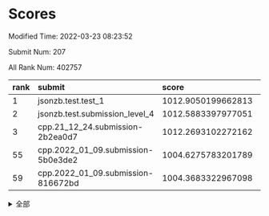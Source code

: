 # Scores

Modified Time: 2022-03-23 08:23:52

Submit Num: 207

All Rank Num: 402757

| rank |               submit               |       score        |       sigma        | pk_num |
| :--- | :--------------------------------- | :----------------- | :----------------- | :----- |
| 1    | jsonzb.test.test_1                 | 1012.9050199662813 | 0.797328478440664  | 7783   |
| 2    | jsonzb.test.submission_level_4     | 1012.5883397977051 | 0.8019095792269371 | 7789   |
| 3    | cpp.21_12_24.submission-2b2ea0d7   | 1012.2693102272162 | 0.7873236612506733 | 7781   |
| 55   | cpp.2022_01_09.submission-5b0e3de2 | 1004.6275783201789 | 0.7179121992253529 | 7789   |
| 59   | cpp.2022_01_09.submission-816672bd | 1004.3683322967098 | 0.7121332880743458 | 7784   |


<details>
<summary>全部</summary>

| rank |                 submit                 |       score        |       sigma        | pk_num |
| :--- | :------------------------------------- | :----------------- | :----------------- | :----- |
| 1    | jsonzb.test.test_1                     | 1012.9050199662813 | 0.797328478440664  | 7783   |
| 2    | jsonzb.test.submission_level_4         | 1012.5883397977051 | 0.8019095792269371 | 7789   |
| 3    | cpp.21_12_24.submission-2b2ea0d7       | 1012.2693102272162 | 0.7873236612506733 | 7781   |
| 4    | gobigger.level_3.submission_level_3_4  | 1011.4335135962167 | 0.7597154557570615 | 7784   |
| 5    | gobigger.level_3.submission_level_3_30 | 1011.2090982339331 | 0.7559009598787869 | 7783   |
| 6    | gobigger.level_3.submission_level_3_29 | 1010.936782961513  | 0.7546418397152936 | 7786   |
| 7    | gobigger.level_3.submission_level_3_36 | 1010.8081862723557 | 0.7501651782995516 | 7781   |
| 8    | gobigger.level_3.submission_level_3_24 | 1010.7744196662551 | 0.767388758742206  | 7785   |
| 9    | gobigger.level_3.submission_level_3_42 | 1010.7458676773828 | 0.7485834793978251 | 7777   |
| 10   | gobigger.level_3.submission_level_3_0  | 1010.6622264502299 | 0.7718501309812432 | 7782   |
| 11   | gobigger.level_3.submission_level_3_5  | 1010.6362867549927 | 0.7700300299949993 | 7784   |
| 12   | gobigger.level_3.submission_level_3_43 | 1010.635111263592  | 0.7802843632165416 | 7787   |
| 13   | gobigger.level_3.submission_level_3_1  | 1010.5507050929651 | 0.7530647913833859 | 7781   |
| 14   | gobigger.level_3.submission_level_3_16 | 1010.5198471077405 | 0.7490728618246034 | 7778   |
| 15   | gobigger.level_3.submission_level_3_32 | 1010.4385731159808 | 0.7583944078981234 | 7777   |
| 16   | gobigger.level_3.submission_level_3_3  | 1010.4351825083071 | 0.7663805515411223 | 7783   |
| 17   | gobigger.level_3.submission_level_3_34 | 1010.371978168493  | 0.7588116212878455 | 7782   |
| 18   | gobigger.level_3.submission_level_3_25 | 1010.3682590674348 | 0.7681202955131649 | 7789   |
| 19   | gobigger.level_3.submission_level_3_45 | 1010.3633632835508 | 0.7549735831209272 | 7781   |
| 20   | gobigger.level_3.submission_level_3_19 | 1010.3484183766459 | 0.7679415488650216 | 7776   |
| 21   | gobigger.level_3.submission_level_3_14 | 1010.3167517412963 | 0.7481535243159547 | 7778   |
| 22   | gobigger.level_3.submission_level_3_37 | 1010.2452726057116 | 0.7820999594281751 | 7785   |
| 23   | gobigger.level_3.submission_level_3_15 | 1010.1953235583611 | 0.7606883231643687 | 7786   |
| 24   | gobigger.level_3.submission_level_3_11 | 1010.1525414035689 | 0.7794372559265402 | 7773   |
| 25   | gobigger.level_3.submission_level_3_27 | 1010.1495877525577 | 0.7382632968596702 | 7776   |
| 26   | gobigger.level_3.submission_level_3_46 | 1010.1135843183503 | 0.7605319468254848 | 7786   |
| 27   | gobigger.level_3.submission_level_3_20 | 1010.0724414126679 | 0.7684585244909716 | 7780   |
| 28   | gobigger.level_3.submission_level_3_40 | 1010.0705980967022 | 0.7707669052493606 | 7785   |
| 29   | gobigger.level_3.submission_level_3_39 | 1010.0281682206293 | 0.7569920068611223 | 7782   |
| 30   | gobigger.level_3.submission_level_3_23 | 1010.0095788861244 | 0.7317227747255051 | 7783   |
| 31   | gobigger.level_3.submission_level_3_49 | 1009.9800899793537 | 0.7457820969381774 | 7785   |
| 32   | gobigger.level_3.submission_level_3_48 | 1009.9799214108046 | 0.7669330631693143 | 7782   |
| 33   | gobigger.level_3.submission_level_3_41 | 1009.9620929876128 | 0.751688447300807  | 7782   |
| 34   | gobigger.level_3.submission_level_3_9  | 1009.8892661738572 | 0.7818685970994382 | 7781   |
| 35   | gobigger.level_3.submission_level_3_12 | 1009.884213476657  | 0.7553759045037349 | 7788   |
| 36   | gobigger.level_3.submission_level_3_35 | 1009.8262935026693 | 0.743708699365881  | 7781   |
| 37   | gobigger.level_3.submission_level_3_10 | 1009.740156610613  | 0.7528438179213297 | 7784   |
| 38   | gobigger.level_3.submission_level_3_22 | 1009.6442827306129 | 0.7555425149796443 | 7781   |
| 39   | gobigger.level_3.submission_level_3_6  | 1009.554357850044  | 0.742426998404545  | 7786   |
| 40   | gobigger.level_3.submission_level_3_33 | 1009.5164217070547 | 0.7618289323774886 | 7783   |
| 41   | gobigger.level_3.submission_level_3_44 | 1009.4904537006145 | 0.7655129607241411 | 7785   |
| 42   | gobigger.level_3.submission_level_3_28 | 1009.1937687424706 | 0.7384242734362808 | 7786   |
| 43   | gobigger.level_3.submission_level_3_26 | 1009.1883430560523 | 0.7432925479284319 | 7785   |
| 44   | gobigger.level_3.submission_level_3_21 | 1009.1883398726682 | 0.7517847952381944 | 7781   |
| 45   | gobigger.level_3.submission_level_3_7  | 1009.1610406721113 | 0.7563271226303647 | 7786   |
| 46   | gobigger.level_3.submission_level_3_8  | 1009.1513213756489 | 0.7637572750907381 | 7782   |
| 47   | gobigger.level_3.submission_level_3_31 | 1009.1444410434035 | 0.7370031391813192 | 7787   |
| 48   | gobigger.level_3.submission_level_3_2  | 1009.1322804904339 | 0.7466241280968882 | 7784   |
| 49   | gobigger.level_3.submission_level_3_38 | 1009.0779261056974 | 0.7354237336638942 | 7783   |
| 50   | gobigger.level_3.submission_level_3_18 | 1009.0563461220079 | 0.7557862270597833 | 7781   |
| 51   | gobigger.level_3.submission_level_3_13 | 1008.9647404012162 | 0.7538667079961294 | 7783   |
| 52   | gobigger.level_3.submission_level_3_47 | 1008.9389600247396 | 0.7487412247950991 | 7784   |
| 53   | gobigger.level_3.submission_level_3_17 | 1008.8454910076584 | 0.7530910013931913 | 7785   |
| 54   | gobigger.level_1.submission_level_1_26 | 1004.6300902491571 | 0.7223751848523274 | 7781   |
| 55   | cpp.2022_01_09.submission-5b0e3de2     | 1004.6275783201789 | 0.7179121992253529 | 7789   |
| 56   | gobigger.level_1.submission_level_1_35 | 1004.4898087344666 | 0.7279434810896189 | 7785   |
| 57   | gobigger.level_1.submission_level_1_19 | 1004.4796846015787 | 0.718931166110982  | 7788   |
| 58   | gobigger.level_1.submission_level_1_30 | 1004.4140376477103 | 0.7241486404002296 | 7785   |
| 59   | cpp.2022_01_09.submission-816672bd     | 1004.3683322967098 | 0.7121332880743458 | 7784   |
| 60   | gobigger.level_1.submission_level_1_7  | 1004.344855884134  | 0.7196611664801733 | 7781   |
| 61   | gobigger.level_1.submission_level_1_42 | 1004.1562820968734 | 0.719914803255802  | 7782   |
| 62   | gobigger.level_1.submission_level_1_44 | 1004.0822830453254 | 0.7330923222868442 | 7786   |
| 63   | gobigger.level_1.submission_level_1_43 | 1003.9459806171637 | 0.7229958659426844 | 7786   |
| 64   | gobigger.level_1.submission_level_1_45 | 1003.9053096456702 | 0.7115690872426476 | 7782   |
| 65   | gobigger.level_1.submission_level_1_23 | 1003.7842955150874 | 0.712496636186954  | 7781   |
| 66   | gobigger.level_1.submission_level_1_12 | 1003.7813250785899 | 0.7227112950525375 | 7780   |
| 67   | gobigger.level_1.submission_level_1_1  | 1003.7701754249584 | 0.7168458635722333 | 7782   |
| 68   | gobigger.level_1.submission_level_1_41 | 1003.7238675524709 | 0.7101050107463285 | 7781   |
| 69   | gobigger.level_1.submission_level_1_4  | 1003.7210655930414 | 0.7053289508854848 | 7783   |
| 70   | gobigger.level_1.submission_level_1_34 | 1003.6888965603262 | 0.7261163704498818 | 7783   |
| 71   | gobigger.level_1.submission_level_1_2  | 1003.5788598283882 | 0.7123080292276739 | 7788   |
| 72   | gobigger.level_1.submission_level_1_3  | 1003.5675970684538 | 0.7077240392769241 | 7783   |
| 73   | gobigger.level_1.submission_level_1_38 | 1003.5649954325377 | 0.7206949263445495 | 7779   |
| 74   | gobigger.level_1.submission_level_1_0  | 1003.4790481509747 | 0.7153485981594562 | 7780   |
| 75   | gobigger.level_1.submission_level_1_18 | 1003.4042087259343 | 0.7136486390463662 | 7785   |
| 76   | gobigger.level_1.submission_level_1_15 | 1003.3696150042897 | 0.7249847395171103 | 7783   |
| 77   | gobigger.level_1.submission_level_1_29 | 1003.3675125405713 | 0.7189200822500205 | 7787   |
| 78   | gobigger.level_1.submission_level_1_33 | 1003.3230512524519 | 0.7075564782438627 | 7784   |
| 79   | gobigger.level_1.submission_level_1_32 | 1003.2639650175425 | 0.7206447450923509 | 7781   |
| 80   | gobigger.level_1.submission_level_1_40 | 1003.245339872714  | 0.7120745009047246 | 7780   |
| 81   | gobigger.level_1.submission_level_1_5  | 1003.175691920425  | 0.7172110782509784 | 7782   |
| 82   | gobigger.level_1.submission_level_1_20 | 1003.1521600077267 | 0.717260266542848  | 7784   |
| 83   | gobigger.level_1.submission_level_1_14 | 1003.1445991920349 | 0.709700924888453  | 7784   |
| 84   | gobigger.level_1.submission_level_1_47 | 1003.0742250060008 | 0.7256254833867252 | 7784   |
| 85   | gobigger.level_1.submission_level_1_8  | 1003.0583333203673 | 0.7061018553780652 | 7780   |
| 86   | gobigger.level_1.submission_level_1_49 | 1003.0547673539721 | 0.7105092629675287 | 7785   |
| 87   | gobigger.level_1.submission_level_1_9  | 1003.0472579584824 | 0.7038313450452013 | 7785   |
| 88   | gobigger.level_1.submission_level_1_11 | 1003.0027447507117 | 0.708267539518022  | 7782   |
| 89   | gobigger.level_1.submission_level_1_17 | 1002.937798890161  | 0.7074559913195339 | 7786   |
| 90   | gobigger.level_1.submission_level_1_27 | 1002.9160580467238 | 0.7241267375654254 | 7786   |
| 91   | gobigger.level_1.submission_level_1_10 | 1002.9052931610076 | 0.713974292098803  | 7782   |
| 92   | gobigger.level_1.submission_level_1_37 | 1002.855987491086  | 0.7219864845877907 | 7785   |
| 93   | gobigger.level_1.submission_level_1_36 | 1002.833610523777  | 0.7141807316972062 | 7783   |
| 94   | gobigger.level_1.submission_level_1_28 | 1002.7996889986468 | 0.7122987057530132 | 7782   |
| 95   | gobigger.level_1.submission_level_1_48 | 1002.7726615264189 | 0.7035981130794071 | 7783   |
| 96   | gobigger.level_1.submission_level_1_22 | 1002.6945397936469 | 0.7227974555395648 | 7782   |
| 97   | gobigger.level_1.submission_level_1_13 | 1002.6630692341702 | 0.7167325574490658 | 7781   |
| 98   | gobigger.level_1.submission_level_1_39 | 1002.6425247011788 | 0.7153571885534866 | 7782   |
| 99   | gobigger.level_1.submission_level_1_25 | 1002.5839262736175 | 0.714908367256805  | 7786   |
| 100  | gobigger.level_1.submission_level_1_31 | 1002.5326134065562 | 0.7029962007376634 | 7781   |
| 101  | gobigger.level_1.submission_level_1_21 | 1002.3962342119036 | 0.7195245687949898 | 7783   |
| 102  | gobigger.level_1.submission_level_1_16 | 1002.3780847543802 | 0.7130645910886135 | 7785   |
| 103  | gobigger.level_1.submission_level_1_24 | 1002.3746658812667 | 0.7065219074692524 | 7780   |
| 104  | gobigger.level_1.submission_level_1_6  | 1002.1475715785455 | 0.7031165737707301 | 7781   |
| 105  | gobigger.level_1.submission_level_1_46 | 1001.9086332443522 | 0.7124583042681981 | 7781   |
| 106  | gobigger.random.submission_random_15   | 997.7825513528114  | 0.7254136017668056 | 7776   |
| 107  | gobigger.random.submission_random_28   | 996.9352551302582  | 0.7217455036042038 | 7785   |
| 108  | gobigger.random.submission_random_21   | 996.9345438143398  | 0.7158353311230201 | 7775   |
| 109  | gobigger.random.submission_random_27   | 996.8470189953014  | 0.7189971106795626 | 7785   |
| 110  | gobigger.random.submission_random_19   | 996.7825647671094  | 0.7125043115170097 | 7783   |
| 111  | gobigger.random.submission_random_32   | 996.7159707224523  | 0.7207673098349866 | 7780   |
| 112  | gobigger.random.submission_random_45   | 996.6926685155388  | 0.7097951628706998 | 7786   |
| 113  | gobigger.random.submission_random_3    | 996.6121312100811  | 0.7152410817489011 | 7785   |
| 114  | gobigger.random.submission_random_24   | 996.5986287400619  | 0.708742588106689  | 7781   |
| 115  | gobigger.random.submission_random_47   | 996.5632827184036  | 0.6928601647915593 | 7781   |
| 116  | gobigger.random.submission_random_40   | 996.5541746606277  | 0.7216900681696515 | 7785   |
| 117  | gobigger.random.submission_random_0    | 996.5379584567155  | 0.7121184726712961 | 7782   |
| 118  | gobigger.random.submission_random_22   | 996.5112542697174  | 0.7089322522940172 | 7778   |
| 119  | gobigger.random.submission_random_20   | 996.5029149283259  | 0.7077531102415026 | 7781   |
| 120  | gobigger.random.submission_random_6    | 996.4982069468978  | 0.7154325527100164 | 7783   |
| 121  | gobigger.random.submission_random_29   | 996.4730112083076  | 0.7138556886425933 | 7788   |
| 122  | gobigger.random.submission_random_25   | 996.4659804873673  | 0.6974073858108113 | 7775   |
| 123  | gobigger.random.submission_random_17   | 996.4329108691803  | 0.7113612828220952 | 7788   |
| 124  | gobigger.random.submission_random_7    | 996.4142729507312  | 0.7082690695234602 | 7780   |
| 125  | gobigger.random.submission_random_2    | 996.3975647109297  | 0.7188772666644458 | 7780   |
| 126  | gobigger.random.submission_random_33   | 996.3690412551405  | 0.704116616080629  | 7780   |
| 127  | gobigger.random.submission_random_12   | 996.3456355427483  | 0.7185732196904537 | 7781   |
| 128  | gobigger.random.submission_random_26   | 996.2733413581133  | 0.7083971853811706 | 7782   |
| 129  | gobigger.random.submission_random_41   | 996.2684435936521  | 0.7126492007213301 | 7783   |
| 130  | gobigger.random.submission_random_31   | 996.1999841989979  | 0.7039176885982047 | 7777   |
| 131  | gobigger.random.submission_random_11   | 996.1768788698795  | 0.7184751405119228 | 7783   |
| 132  | gobigger.random.submission_random_1    | 996.1754780098851  | 0.7012183050968891 | 7784   |
| 133  | gobigger.random.submission_random_42   | 996.0503679273912  | 0.7075784788114562 | 7785   |
| 134  | gobigger.random.submission_random_44   | 996.0383565726338  | 0.7083475977069733 | 7784   |
| 135  | gobigger.random.submission_random_5    | 996.0340328525915  | 0.7088882696954371 | 7786   |
| 136  | gobigger.random.submission_random_23   | 996.0275106879797  | 0.7144049177028764 | 7784   |
| 137  | gobigger.random.submission_random_9    | 996.0260442486747  | 0.7114004575408135 | 7785   |
| 138  | gobigger.random.submission_random_36   | 995.9917860432749  | 0.7092808427843591 | 7781   |
| 139  | gobigger.random.submission_random_14   | 995.9289408356998  | 0.7109830211863511 | 7783   |
| 140  | gobigger.random.submission_random_48   | 995.8588966631445  | 0.7198248779948729 | 7785   |
| 141  | gobigger.random.submission_random_4    | 995.7749374035892  | 0.7145688428821498 | 7787   |
| 142  | gobigger.random.submission_random_10   | 995.7227341956922  | 0.7084821027319449 | 7780   |
| 143  | gobigger.random.submission_random_18   | 995.7151010455293  | 0.7087354739777499 | 7782   |
| 144  | gobigger.random.submission_random_43   | 995.7052926569746  | 0.7176935390485412 | 7781   |
| 145  | gobigger.random.submission_random_49   | 995.6703047991891  | 0.7091411765941789 | 7783   |
| 146  | gobigger.random.submission_random_38   | 995.5214532859268  | 0.7109496221334564 | 7779   |
| 147  | gobigger.random.submission_random_8    | 995.450435997495   | 0.74039246648554   | 7780   |
| 148  | gobigger.random.submission_random_16   | 995.434122985699   | 0.7249234338272267 | 7785   |
| 149  | gobigger.random.submission_random_35   | 995.3300409570647  | 0.7222918765937697 | 7781   |
| 150  | gobigger.random.submission_random_13   | 995.2949201446022  | 0.7090421143131034 | 7783   |
| 151  | gobigger.random.submission_random_39   | 995.2187049060523  | 0.7028761492608776 | 7776   |
| 152  | gobigger.random.submission_random_37   | 995.2052849177167  | 0.7137965656987376 | 7782   |
| 153  | gobigger.random.submission_random_34   | 994.969374829693   | 0.7160873478492737 | 7781   |
| 154  | gobigger.random.submission_random_30   | 994.6075381931529  | 0.7221754243542892 | 7785   |
| 155  | gobigger.random.submission_random_46   | 994.4610254688088  | 0.7227387254882022 | 7788   |
| 156  | gobigger.level_2.submission_level_2_35 | 993.8439973424663  | 0.7295642610455939 | 7783   |
| 157  | gobigger.level_2.submission_level_2_0  | 993.8115318503029  | 0.7228699738339635 | 7784   |
| 158  | gobigger.level_2.submission_level_2_2  | 993.6887417912446  | 0.7223267425149743 | 7783   |
| 159  | gobigger.level_2.submission_level_2_3  | 993.5185178086205  | 0.731199332570133  | 7784   |
| 160  | gobigger.level_2.submission_level_2_13 | 993.4874257125275  | 0.7343045531170378 | 7783   |
| 161  | gobigger.level_2.submission_level_2_12 | 993.4608909472921  | 0.7257509659720006 | 7786   |
| 162  | gobigger.level_2.submission_level_2_44 | 993.4329442923945  | 0.7344722958337296 | 7777   |
| 163  | gobigger.level_2.submission_level_2_23 | 993.2698352346997  | 0.7340449443110801 | 7778   |
| 164  | gobigger.level_2.submission_level_2_41 | 993.250277679549   | 0.7447056229498025 | 7785   |
| 165  | gobigger.level_2.submission_level_2_33 | 993.117721741331   | 0.7514493678790106 | 7781   |
| 166  | gobigger.level_2.submission_level_2_32 | 992.98655431255    | 0.7339972964378136 | 7786   |
| 167  | gobigger.level_2.submission_level_2_7  | 992.8383254256728  | 0.7432658046732377 | 7780   |
| 168  | gobigger.level_2.submission_level_2_16 | 992.8030061696063  | 0.751371275514632  | 7779   |
| 169  | gobigger.level_2.submission_level_2_19 | 992.6874612314513  | 0.7404797108371739 | 7783   |
| 170  | gobigger.level_2.submission_level_2_14 | 992.5835583796987  | 0.7397067630026999 | 7786   |
| 171  | gobigger.level_2.submission_level_2_38 | 992.5384736982186  | 0.7224260000474754 | 7787   |
| 172  | gobigger.level_2.submission_level_2_49 | 992.5330420305462  | 0.7475279483362015 | 7783   |
| 173  | gobigger.level_2.submission_level_2_27 | 992.464620093882   | 0.7418032126310722 | 7778   |
| 174  | gobigger.level_2.submission_level_2_45 | 992.3162308450346  | 0.7362728239330489 | 7784   |
| 175  | gobigger.level_2.submission_level_2_20 | 992.3043281476238  | 0.7431523233914994 | 7779   |
| 176  | gobigger.level_2.submission_level_2_10 | 992.2877769337592  | 0.7329686047269013 | 7781   |
| 177  | gobigger.level_2.submission_level_2_1  | 992.228557864553   | 0.746010354248891  | 7786   |
| 178  | gobigger.level_2.submission_level_2_15 | 992.1632699283558  | 0.749620616017454  | 7783   |
| 179  | gobigger.level_2.submission_level_2_4  | 992.1040867669241  | 0.7464557055075317 | 7781   |
| 180  | gobigger.level_2.submission_level_2_22 | 991.9955172489408  | 0.7430379609544242 | 7787   |
| 181  | gobigger.level_2.submission_level_2_21 | 991.9769247022658  | 0.7411613467997362 | 7780   |
| 182  | gobigger.level_2.submission_level_2_25 | 991.9638469017891  | 0.7509062467812768 | 7785   |
| 183  | gobigger.level_2.submission_level_2_46 | 991.7237847760211  | 0.7544056655061101 | 7786   |
| 184  | gobigger.level_2.submission_level_2_36 | 991.7045990166172  | 0.7491109201367501 | 7783   |
| 185  | gobigger.level_2.submission_level_2_9  | 991.6721805781499  | 0.7390315144325724 | 7783   |
| 186  | gobigger.level_2.submission_level_2_18 | 991.6626940972324  | 0.7569328735573156 | 7785   |
| 187  | gobigger.level_2.submission_level_2_31 | 991.613600423065   | 0.7374965759668657 | 7784   |
| 188  | gobigger.level_2.submission_level_2_48 | 991.5832883646253  | 0.7308310293544815 | 7783   |
| 189  | gobigger.level_2.submission_level_2_47 | 991.5364602372462  | 0.7520121143944556 | 7783   |
| 190  | gobigger.level_2.submission_level_2_30 | 991.4311182882909  | 0.7445277116645237 | 7787   |
| 191  | gobigger.level_2.submission_level_2_26 | 991.4265689977432  | 0.7394996952089935 | 7778   |
| 192  | gobigger.level_2.submission_level_2_28 | 991.3960741043239  | 0.7585456693280612 | 7783   |
| 193  | gobigger.level_2.submission_level_2_42 | 991.2817504936459  | 0.749005139374029  | 7779   |
| 194  | gobigger.level_2.submission_level_2_24 | 991.2257228508354  | 0.7624195282353899 | 7778   |
| 195  | gobigger.level_2.submission_level_2_29 | 991.0787961815828  | 0.7542632860715535 | 7775   |
| 196  | gobigger.level_2.submission_level_2_8  | 991.0721905174918  | 0.7740916869452024 | 7782   |
| 197  | gobigger.level_2.submission_level_2_11 | 991.006972852236   | 0.7611598562274426 | 7778   |
| 198  | gobigger.level_2.submission_level_2_6  | 990.9284193984411  | 0.7419309353650791 | 7782   |
| 199  | gobigger.level_2.submission_level_2_39 | 990.9071275786714  | 0.745694245940318  | 7787   |
| 200  | gobigger.level_2.submission_level_2_17 | 990.756701375866   | 0.7446708801283437 | 7785   |
| 201  | gobigger.level_2.submission_level_2_37 | 990.7314097121196  | 0.7379955868369797 | 7786   |
| 202  | gobigger.level_2.submission_level_2_5  | 990.7308958750282  | 0.7397704557501826 | 7786   |
| 203  | gobigger.level_2.submission_level_2_43 | 990.3586624910184  | 0.7649398074140681 | 7782   |
| 204  | gobigger.level_2.submission_level_2_34 | 990.2447798810468  | 0.7660904807943972 | 7783   |
| 205  | gobigger.level_2.submission_level_2_40 | 989.9194326658693  | 0.7644142956608745 | 7785   |
| 206  | gobigger.none.submission_none_0        | 978.2618878855324  | 1.2076772910519395 | 7785   |
| 207  | gobigger.none.submission_none_1        | 976.4260338808568  | 1.4280926616079976 | 7786   |

</details>